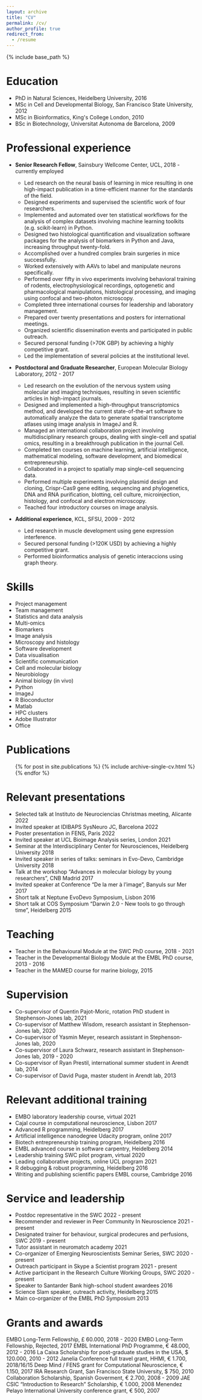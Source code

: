 ```yaml
---
layout: archive
title: "CV"
permalink: /cv/
author_profile: true
redirect_from:
  - /resume
---
```


{% include base_path %}

Education
======
* PhD in Natural Sciences, Heidelberg University, 2016
* MSc in Cell and Developmental Biology, San Francisco State University, 2012
* MSc in Bioinformatics, King's College London, 2010
* BSc in Biotechnology, Universitat Autonoma de Barcelona, 2009

Professional experience
======
* **Senior Research Fellow**, Sainsbury Wellcome Center, UCL, 2018 - currently employed
    * Led research on the neural basis of learning in mice resulting in one high-impact publication in a time-efficient manner for the standards of the field.
    * Designed experiments and supervised the scientific work of four researchers.
    * Implemented and automated over ten statistical workflows for the analysis of complex datasets involving machine learning toolkits (e.g. scikit-learn) in Python.
    * Designed two histological quantification and visualization software packages for the analysis of biomarkers in Python and Java, increasing throughput twenty-fold.
    * Accomplished over a hundred complex brain surgeries in mice successfully.
    * Worked extensively with AAVs to label and manipulate neurons specifically.
    * Performed over fifty in vivo experiments involving behavioral training of rodents, electrophysiological recordings, optogenetic and pharmacological manipulations, histological processing, and imaging using confocal and two-photon microscopy.
    * Completed three international courses for leadership and laboratory management.
    * Prepared over twenty presentations and posters for international meetings.
    * Organized scientific dissemination events and participated in public outreach.
    * Secured personal funding (>70K GBP) by achieving a highly competitive grant.
    * Led the implementation of several policies at the institutional level.


* **Postdoctoral and Graduate Researcher**, European Molecular Biology Laboratory, 2012 - 2017
    * Led research on the evolution of the nervous system using molecular and imaging techniques, resulting in seven scientific articles in high-impact journals.
    * Designed and implemented a high-throughput transcriptomics method, and developed the current state-of-the-art software to automatically analyze the data to generate spatial transcriptome atlases using image analysis in ImageJ and R.
    * Managed an international collaboration project involving multidisciplinary research groups, dealing with single-cell and spatial omics, resulting in a breakthrough publication in the journal Cell.
    * Completed ten courses on machine learning, artificial intelligence, mathematical modeling, software development, and biomedical entrepreneurship.
    * Collaborated in a project to spatially map single-cell sequencing data.
    * Performed multiple experiments involving plasmid design and cloning, Crispr-Cas9 gene editing, sequencing and phylogenetics, DNA and RNA purification, blotting, cell culture, microinjection, histology, and confocal and electron microscopy.
    * Teached four introductory courses on image analysis.


* **Additional experience**, KCL, SFSU, 2009 - 2012
    * Led research in muscle development using gene expression interference.
    * Secured personal funding (>120K USD) by achieving a highly competitive grant.
    * Performed bioinformatics analysis of genetic interaccions using graph theory.
  
Skills
======
* Project management
* Team management
* Statistics and data analysis
* Multi-omics
* Biomarkers
* Image analysis
* Microscopy and histology
* Software development
* Data visualisation
* Scientific communication
* Cell and molecular biology
* Neurobiology
* Animal biology (in vivo)
* Python
* ImageJ
* R Bioconductor
* Matlab
* HPC clusters
* Adobe Illustrator
* Office

Publications
======
  <ul>{% for post in site.publications %}
    {% include archive-single-cv.html %}
  {% endfor %}</ul>

Relevant presentations
======
* Selected talk at Instituto de Neurociencias Christmas meeting, Alicante 2022 
* Invited speaker at IDIBAPS SysNeuro JC, Barcelona 2022
* Poster presentation in FENS, Paris 2022
* Invited speaker at UCL Bioimage Analysis series, London 2021
* Seminar at the Interdisciplinary Center for Neurosciences, Heidelberg University 2018
* Invited speaker in series of talks: seminars in Evo-Devo, Cambridge University 2018
* Talk at the workshop “Advances in molecular biology by young researchers”, CNB Madrid 2017
* Invited speaker at Conference “De la mer à l’image”, Banyuls sur Mer 2017
* Short talk at Neptune EvoDevo Symposium, Lisbon 2016
* Short talk at COS Symposium “Darwin 2.0 - New tools to go through time”, Heidelberg 2015

Teaching
======
* Teacher in the Behavioural Module at the SWC PhD course, 2018 - 2021
* Teacher in the Developmental Biology Module at the EMBL PhD course, 2013 - 2016
* Teacher in the MAMED course for marine biology, 2015

Supervision
======
* Co-supervisor of Quentin Pajot-Moric, rotation PhD student in Stephenson-Jones lab, 2021
* Co-supervisor of Matthew Wisdom, research assistant in Stephenson-Jones lab, 2020
* Co-supervisor of Yasmin Meyer, research assistant in Stephenson-Jones lab, 2020
* Co-supervisor of Laura Schwarz, research assistant in Stephenson-Jones lab, 2019 - 2020
* Co-supervisor of Ryan Prestil, international summer student in Arendt lab, 2014
* Co-supervisor of David Puga, master student in Arendt lab, 2013

Relevant additional training
======
* EMBO laboratory leadership course, virtual 2021
* Cajal course in computational neuroscience, Lisbon 2017
* Advanced R programming, Heidelberg 2017
* Artificial intelligence nanodegree Udacity program, online 2017
* Biotech entrepreneurship training program, Heidelberg 2016
* EMBL advanced course in software carpentry, Heidelberg 2014
* Leadership training SWC pilot program, virtual 2020
* Leading collaborative projects, online UCL program 2021
* R debugging & robust programming, Heidelberg 2016
* Writing and publishing scientific papers EMBL course, Cambridge 2016

Service and leadership
======
* Postdoc representative in the SWC 2022 - present
* Recommender and reviewer in Peer Community In Neuroscience 2021 - present
* Designated trainer for behaviour, surgical prodecures and perfusions, SWC 2019 - present
* Tutor assistant in neuromatch academy 2021
* Co-organizer of Emerging Neuroscientists Seminar Series, SWC 2020 - present
* Outreach participant in Skype a Scientist program 2021 - present
* Active participant in the Research Culture Working Groups, SWC 2020 - present
* Speaker to Santarder Bank high-school student awardees 2016
* Science Slam speaker, outreach activity, Heidelberg 2015
* Main co-organizer of the EMBL PhD Symposium 2013

Grants and awards
======
EMBO Long-Term Fellowship, £ 60.000, 2018 - 2020
EMBO Long-Term Fellowship, Rejected, 2017
EMBL International PhD Programme, € 48.000, 2012 - 2016
La Caixa Scholarship for post-graduate studies in the USA, $ 120.000, 2010 - 2012
Janelia Conference full travel grant, HHMI, € 1.700, 2018/16/15
Deep Mind / FENS grant for Computational Neuroscience, € 1.150, 2017
IRA Research Grant, San Francisco State University, $ 750, 2010
Collaboration Scholarship, Spanish Goverment, € 2.700, 2008 - 2009
JAE CSIC “Introduction to Research” Scholarship, € 1.000, 2008
Menendez Pelayo International University conference grant, € 500, 2007

 
<!-- Talks
======
  <ul>{% for post in site.talks %}
    {% include archive-single-talk-cv.html %}
  {% endfor %}</ul> -->
  
<!-- Teaching
======
  <ul>{% for post in site.teaching %}
    {% include archive-single-cv.html %}
  {% endfor %}</ul> -->